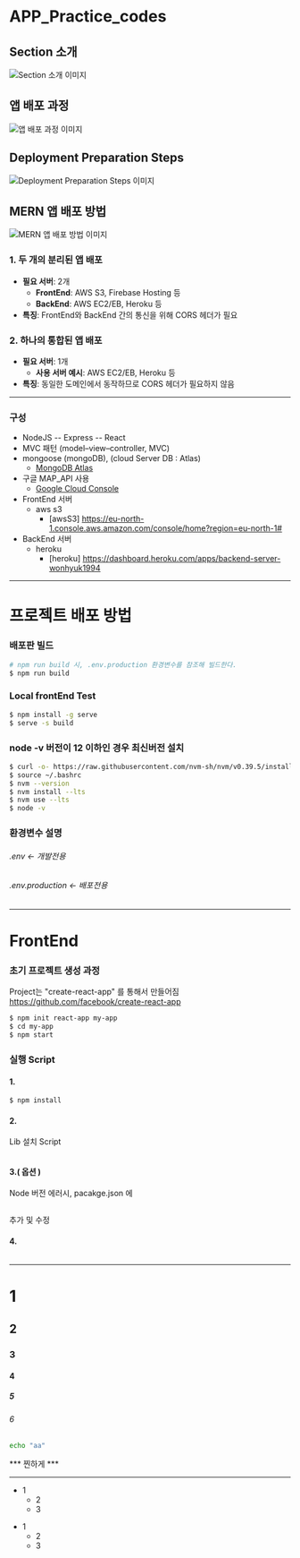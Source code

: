 # APP_Practice_codes

## Section 소개
![Section 소개 이미지](image.png)

## 앱 배포 과정
![앱 배포 과정 이미지](image-1.png)

## Deployment Preparation Steps
![Deployment Preparation Steps 이미지](image-2.png)

## MERN 앱 배포 방법
![MERN 앱 배포 방법 이미지](image-3.png)

### 1. 두 개의 분리된 앱 배포
- **필요 서버**: 2개
  - **FrontEnd**: AWS S3, Firebase Hosting 등
  - **BackEnd**: AWS EC2/EB, Heroku 등
- **특징**: FrontEnd와 BackEnd 간의 통신을 위해 CORS 헤더가 필요

### 2. 하나의 통합된 앱 배포
- **필요 서버**: 1개
  - **사용 서버 예시**: AWS EC2/EB, Heroku 등
- **특징**: 동일한 도메인에서 동작하므로 CORS 헤더가 필요하지 않음

___

### 구성

- NodeJS -- Express -- React
- MVC 패턴 (model–view–controller, MVC)
- mongoose (mongoDB), (cloud Server DB : Atlas)
  - [MongoDB Atlas](https://cloud.mongodb.com/v2#/org/66fcba7d069a4d43c73cf7af/projects)
- 구글 MAP_API 사용
  - [Google Cloud Console](https://console.cloud.google.com/apis/credentials?hl=ko&project=effective-brook-437306-h0)
- FrontEnd 서버
  - aws s3
    - [awsS3] https://eu-north-1.console.aws.amazon.com/console/home?region=eu-north-1#
- BackEnd 서버
  - heroku
    - [heroku] https://dashboard.heroku.com/apps/backend-server-wonhyuk1994
___

#### 
# 프로젝트 배포 방법
#### 

### 배포판 빌드
```bash
# npm run build 시, .env.production 환경변수를 참조해 빌드한다.
$ npm run build
```

### Local frontEnd Test
```bash
$ npm install -g serve
$ serve -s build
```
### node -v 버전이 12 이하인 경우 최신버전 설치
```bash
$ curl -o- https://raw.githubusercontent.com/nvm-sh/nvm/v0.39.5/install.sh | bash
$ source ~/.bashrc
$ nvm --version
$ nvm install --lts
$ nvm use --lts
$ node -v
```

### 환경변수 설명
###### .env <- 개발전용
###### .env.production <- 배포전용

___


#### 
# FrontEnd
#### 

###  초기 프로젝트 생성 과정
Project는 "create-react-app" 를 통해서 만들어짐
https://github.com/facebook/create-react-app
```bash
$ npm init react-app my-app
$ cd my-app
$ npm start
```

### 실행 Script
#### 1.
```bash
$ npm install
```

#### 2.
Lib 설치 Script
```bash

```

#### 3.( 옵션 )
Node 버전 에러시, pacakge.json 에
```json

```
추가 및 수정

#### 4.
```bash

```


___


# 1
## 2
### 3
#### 4 
##### 5
###### 6

```bash
echo "aa"
```
*** 찐하게 ***
___
+ 1
  + 2
  + 3

- 1
  - 2
  - 3